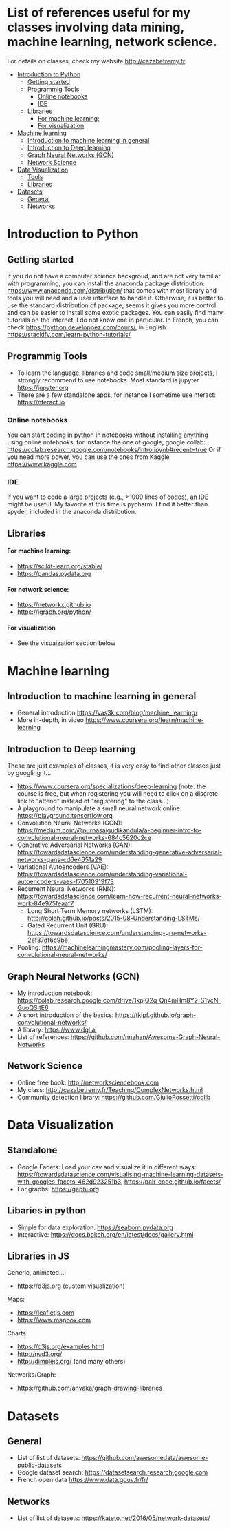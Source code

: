 # List of references useful for my classes involving data mining, machine learning, network science.
For details on classes, check my website http://cazabetremy.fr

- [Introduction to Python](#introduction-to-python)
  * [Getting started](#getting-started)
  * [Programmig Tools](#programmig-tools)
    + [Online notebooks](#online-notebooks)
    + [IDE](#ide)
  * [Libraries](#libraries)
      - [For machine learning:](#for-machine-learning-)
      - [For visualization](#for-visualization)
- [Machine learning](#machine-learning)
  * [Introduction to machine learning in general](#introduction-to-machine-learning-in-general)
  * [Introduction to Deep learning](#introduction-to-deep-learning)
  * [Graph Neural Networks (GCN)](#graph-neural-networks--gcn-)
  * [Network Science](#network-science)
- [Data Visualization](#data-visualization)
  * [Tools](#tools)
  * [Libraries](#libraries-1)
- [Datasets](#datasets)
  * [General](#general)
  * [Networks](#networks)
# Introduction to Python

## Getting started
If you do not have a computer science backgroud, and are not very familiar with programming, you can install the anaconda package distribution: https://www.anaconda.com/distribution/ that comes with most library and tools you will need and a user interface to handle it. 
Otherwise, it is better to use the standard distribution of package, seems it gives you more control and can be easier to install some exotic packages.
You can easily find many tutorials on the internet, I do not know one in particular. In French, you can check https://python.developpez.com/cours/, in English: https://stackify.com/learn-python-tutorials/

## Programmig Tools
* To learn the language, libraries and code small/medium size projects, I strongly recommend to use notebooks.
Most standard is jupyter https://jupyter.org
* There are a few standalone apps, for instance I sometime use nteract: https://nteract.io

### Online notebooks
You can start coding in python in notebooks without installing anything using online notebooks, for instance the one of google, google collab: https://colab.research.google.com/notebooks/intro.ipynb#recent=true
Or if you need more power, you can use the ones from Kaggle https://www.kaggle.com

### IDE
If you want to code a large projects (e.g., >1000 lines of codes), an IDE might be useful. My favorite at this time is pycharm. I find it better than spyder, included in the anaconda distribution.

## Libraries
#### For machine learning:
* https://scikit-learn.org/stable/
* https://pandas.pydata.org

#### For network science:
* https://networkx.github.io
* https://igraph.org/python/

#### For visualization
* See the visuaization section below

# Machine learning
## Introduction to machine learning in general
* General introduction
https://vas3k.com/blog/machine_learning/
* More in-depth, in video
https://www.coursera.org/learn/machine-learning

## Introduction to Deep learning
These are just examples of classes, it is very easy to find other classes just by googling it...
* https://www.coursera.org/specializations/deep-learning
(note: the course is free, but when registering you will need to click on a discrete link to "attend" instead of "registering" to the class...)
* A playground to manipulate a small neural network online: https://playground.tensorflow.org
* Convolution Neural Networks (GCN): https://medium.com/@purnasaigudikandula/a-beginner-intro-to-convolutional-neural-networks-684c5620c2ce
* Generative Adversarial Networks (GAN): https://towardsdatascience.com/understanding-generative-adversarial-networks-gans-cd6e4651a29
* Variational Autoencoders (VAE): https://towardsdatascience.com/understanding-variational-autoencoders-vaes-f70510919f73
* Recurrent Neural Networks (RNN): https://towardsdatascience.com/learn-how-recurrent-neural-networks-work-84e975feaaf7
   * Long Short Term Memory networks (LSTM): http://colah.github.io/posts/2015-08-Understanding-LSTMs/
   * Gated Recurrent Unit (GRU): https://towardsdatascience.com/understanding-gru-networks-2ef37df6c9be
* Pooling: https://machinelearningmastery.com/pooling-layers-for-convolutional-neural-networks/
## Graph Neural Networks (GCN)
* My introduction notebook: https://colab.research.google.com/drive/1kpjQ2q_Qn4mHm8Y2_S1ycN_GuoQSltE6
* A short introduction of the basics: https://tkipf.github.io/graph-convolutional-networks/
* A library: https://www.dgl.ai
* List of references: https://github.com/nnzhan/Awesome-Graph-Neural-Networks

## Network Science
* Online free book: http://networksciencebook.com
* My class: http://cazabetremy.fr/Teaching/ComplexNetworks.html
* Community detection library: https://github.com/GiulioRossetti/cdlib

# Data Visualization
## Standalone
* Google Facets: Load your csv and visualize it in different ways: https://towardsdatascience.com/visualising-machine-learning-datasets-with-googles-facets-462d923251b3, https://pair-code.github.io/facets/
* For graphs: https://gephi.org

## Libaries in python
* Simple for data exploration: https://seaborn.pydata.org
* Interactive: https://docs.bokeh.org/en/latest/docs/gallery.html

## Libraries in JS
Generic, animated...:
* https://d3js.org (custom visualization)

Maps:
* https://leafletjs.com
* https://www.mapbox.com

Charts:
* https://c3js.org/examples.html
* http://nvd3.org/
* http://dimplejs.org/ 
(and many others)

Networks/Graph:
* https://github.com/anvaka/graph-drawing-libraries

# Datasets

## General
* List of list of datasets: https://github.com/awesomedata/awesome-public-datasets
* Google dataset search: https://datasetsearch.research.google.com
* French open data https://www.data.gouv.fr/fr/

## Networks
* List of list of datasets: https://kateto.net/2016/05/network-datasets/


